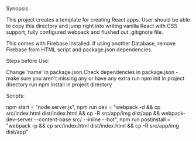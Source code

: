 Synopsis

This project creates a template for creating React apps. User should be able to copy this directory and jump right into writing vanilla React with CSS support, fully configured webpack and flushed out .gitignore file.

This comes with Firebase installed. If using another Database, remove Firebase from HTML script and package.json dependencies.

Steps before Use:

Change 'name' in package.json
Check dependencies in package.json - make sure you aren't missing any or have any extra
run npm init in project directory
run npm install in project directory


Scripts:

npm start = "node server.js",
npm run dev = "webpack -d && cp src/index.html dist/index.html && cp -R src/app/img dist/app && webpack-dev-server --content-base src/ --inline --hot",
npm run postinstall = "webpack -p && cp src/index.html dist/index.html && cp -R src/app/img dist/app"
